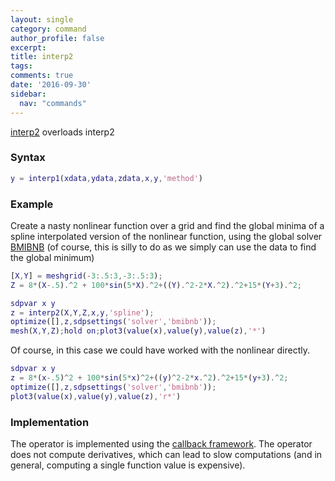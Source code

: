 ```yaml
---
layout: single
category: command
author_profile: false
excerpt: 
title: interp2
tags:
comments: true
date: '2016-09-30'
sidebar:
  nav: "commands"
---
```


[interp2](/command/interp2) overloads interp2

### Syntax

````matlab
y = interp1(xdata,ydata,zdata,x,y,'method')
````

### Example

Create a nasty nonlinear function over a grid and find the global minima of a spline interpolated version of the nonlinear function, using the global solver [BMIBNB](/solver/bmibnb) (of course, this is silly to do as we simply can use the data to find the global minimum)

````matlab
[X,Y] = meshgrid(-3:.5:3,-3:.5:3);
Z = 8*(X-.5).^2 + 100*sin(5*X).^2+((Y).^2-2*X.^2).^2+15*(Y+3).^2;

sdpvar x y
z = interp2(X,Y,Z,x,y,'spline');
optimize([],z,sdpsettings('solver','bmibnb'));
mesh(X,Y,Z);hold on;plot3(value(x),value(y),value(z),'*')
````

Of course, in this case we could have worked with the nonlinear directly.

````matlab
sdpvar x y
z = 8*(x-.5)^2 + 100*sin(5*x)^2+((y)^2-2*x.^2).^2+15*(y+3).^2;
optimize([],z,sdpsettings('solver','bmibnb'));
plot3(value(x),value(y),value(z),'r*')
````

### Implementation

The operator is implemented using the [callback framework](/tutorial/nonlinearoperatorscallback). The operator does not compute derivatives, which can lead to slow computations (and in general, computing a single function value is expensive).

